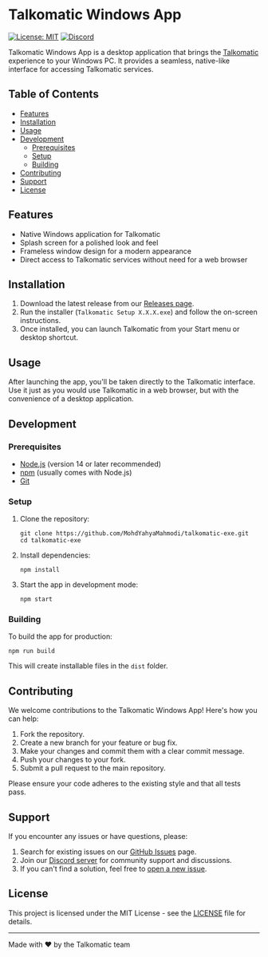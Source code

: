 # Talkomatic Windows App

[![License: MIT](https://img.shields.io/badge/License-MIT-yellow.svg)](https://opensource.org/licenses/MIT)
[![Discord](https://img.shields.io/discord/YOUR_DISCORD_SERVER_ID?color=7289DA&label=Discord&logo=discord&logoColor=white)](https://discord.gg/AY7Bk6zgze)

Talkomatic Windows App is a desktop application that brings the [Talkomatic](https://talkomatic.co) experience to your Windows PC. It provides a seamless, native-like interface for accessing Talkomatic services.

## Table of Contents

- [Features](#features)
- [Installation](#installation)
- [Usage](#usage)
- [Development](#development)
  - [Prerequisites](#prerequisites)
  - [Setup](#setup)
  - [Building](#building)
- [Contributing](#contributing)
- [Support](#support)
- [License](#license)

## Features

- Native Windows application for Talkomatic
- Splash screen for a polished look and feel
- Frameless window design for a modern appearance
- Direct access to Talkomatic services without need for a web browser

## Installation

1. Download the latest release from our [Releases page](https://github.com/MohdYahyaMahmodi/talkomatic-exe/releases).
2. Run the installer (`Talkomatic Setup X.X.X.exe`) and follow the on-screen instructions.
3. Once installed, you can launch Talkomatic from your Start menu or desktop shortcut.

## Usage

After launching the app, you'll be taken directly to the Talkomatic interface. Use it just as you would use Talkomatic in a web browser, but with the convenience of a desktop application.

## Development

### Prerequisites

- [Node.js](https://nodejs.org/) (version 14 or later recommended)
- [npm](https://www.npmjs.com/) (usually comes with Node.js)
- [Git](https://git-scm.com/)

### Setup

1. Clone the repository:
   ```
   git clone https://github.com/MohdYahyaMahmodi/talkomatic-exe.git
   cd talkomatic-exe
   ```

2. Install dependencies:
   ```
   npm install
   ```

3. Start the app in development mode:
   ```
   npm start
   ```

### Building

To build the app for production:

```
npm run build
```

This will create installable files in the `dist` folder.

## Contributing

We welcome contributions to the Talkomatic Windows App! Here's how you can help:

1. Fork the repository.
2. Create a new branch for your feature or bug fix.
3. Make your changes and commit them with a clear commit message.
4. Push your changes to your fork.
5. Submit a pull request to the main repository.

Please ensure your code adheres to the existing style and that all tests pass.

## Support

If you encounter any issues or have questions, please:

1. Search for existing issues on our [GitHub Issues](https://github.com/MohdYahyaMahmodi/talkomatic-exe/issues) page.
2. Join our [Discord server](https://discord.gg/AY7Bk6zgze) for community support and discussions.
3. If you can't find a solution, feel free to [open a new issue](https://github.com/MohdYahyaMahmodi/talkomatic-exe/issues/new).

## License

This project is licensed under the MIT License - see the [LICENSE](LICENSE) file for details.

---

Made with ❤️ by the Talkomatic team
